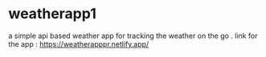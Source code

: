 # weatherapp1
a simple api based weather app for tracking the weather on the go . link for the app : https://weatherapppr.netlify.app/

